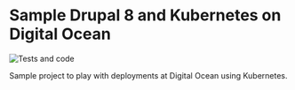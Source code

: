 # Sample Drupal 8 and Kubernetes on Digital Ocean

![Tests and code](https://github.com/juampynr/drupal8-do/workflows/Tests%20and%20code/badge.svg)

Sample project to play with deployments at Digital Ocean using Kubernetes.
